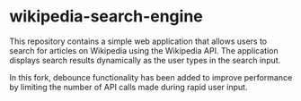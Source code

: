 # wikipedia-search-engine

This repository contains a simple web application that allows users to search for articles on Wikipedia using the Wikipedia API. The application displays search results dynamically as the user types in the search input.

In this fork, debounce functionality has been added to improve performance by limiting the number of API calls made during rapid user input.

